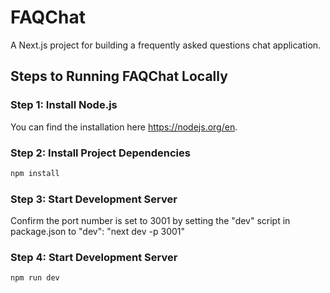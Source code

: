 # FAQChat

A Next.js project for building a frequently asked questions chat application.

## Steps to Running FAQChat Locally

### Step 1: Install Node.js
You can find the installation here https://nodejs.org/en.

### Step 2: Install Project Dependencies
```bash
npm install
```

### Step 3: Start Development Server
Confirm the port number is set to 3001 by setting the "dev" script in package.json to "dev": "next dev -p 3001"

### Step 4: Start Development Server
```bash
npm run dev
```

